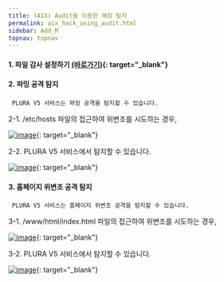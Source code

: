 ```yaml
---
title: (AIX) Audit을 이용한 해킹 탐지
permalink: aix_hack_using_audit.html
sidebar: Add_M
topnav: topnav
---
```


#### 1. 파일 감사 설정하기 [(바로가기)](http://blog.plura.io/?p=10831){: target="_blank"}

#### 2. 파밍 공격 탐지

     PLURA V5 서비스는 파밍 공격을 탐지할 수 있습니다.

2-1. /etc/hosts 파일의 접근하여 위변조를 시도하는 경우,

[![image](/docs/images/Additianal/aix/1.png)](/docs/images/Additianal/aix/1.png){: target="_blank"}


2-2.  PLURA V5 서비스에서 탐지할 수 있습니다.

[![image](/docs/images/Additianal/aix/2.png)](/docs/images/Additianal/aix/2.png){: target="_blank"}

 

#### 3. 홈페이지 위변조 공격 탐지

     PLURA V5 서비스는 홈페이지 위변조 공격을 탐지할 수 있습니다.

3-1. /www/html/index.html 파일의 접근하여 위변조를 시도하는 경우,

[![image](/docs/images/Additianal/aix/3.png)](/docs/images/Additianal/aix/3.png){: target="_blank"}

3-2. PLURA V5 서비스에서 탐지할 수 있습니다.

[![image](/docs/images/Additianal/aix/4.png)](/docs/images/Additianal/aix/4.png){: target="_blank"}